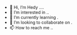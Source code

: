 - 👋 Hi, I’m Hedy ....
- 👀 I’m interested in ..
- 🌱 I’m currently learning .
- 💞️ I’m looking to collaborate on .
- 📫 How to reach me ..

<!---
hedy992/hedy992 is a ✨ special ✨ repository because its `README.md` (this file) appears on your GitHub profile.
You can click the Preview link to take a look at your changes.
--->
